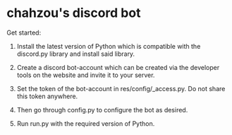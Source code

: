 # chahzou's discord bot

Get started:

1) Install the latest version of Python which is compatible with the discord.py library and install said library.

2) Create a discord bot-account which can be created via the developer tools on the website and invite it to your server.

3) Set the token of the bot-account in res/config/_access.py. Do not share this token anywhere.

4) Then go through config.py to configure the bot as desired.

5) Run run.py with the required version of Python.
